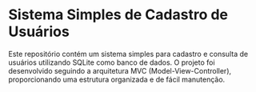 # Sistema Simples de Cadastro de Usuários

Este repositório contém um sistema simples para cadastro e consulta de usuários utilizando SQLite como banco de dados. O projeto foi desenvolvido seguindo a arquitetura MVC (Model-View-Controller), proporcionando uma estrutura organizada e de fácil manutenção.